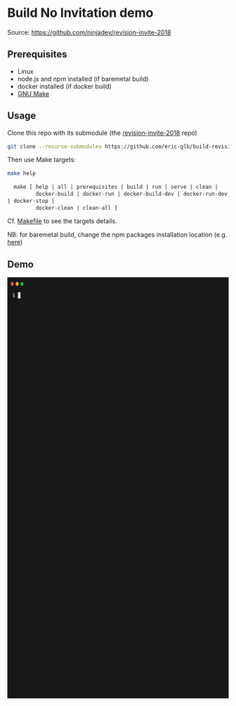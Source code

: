 # Build No Invitation demo

Source: https://github.com/ninjadev/revision-invite-2018

## Prerequisites

- Linux
- node.js and npm installed (if baremetal build)
- docker installed (if docker build)
- [GNU Make](https://www.gnu.org/software/make/)

## Usage

Clone this repo with its submodule (the [revision-invite-2018](https://github.com/ninjadev/revision-invite-2018) repo)

```bash
git clone --recurse-submodules https://github.com/eric-glb/build-revision-invite-2018.git 
```

Then use Make targets:

```bash
make help
```

```text
  make [ help | all | prerequisites | build | run | serve | clean |
         docker-build | docker-run | docker-build-dev | docker-run-dev | docker-stop |
         docker-clean | clean-all ]
```

Cf. [Makefile](./Makefile) to see the targets details.


NB: for baremetal build, change the npm packages installation location (e.g. [here](https://vasu-vanka.medium.com/npm-change-package-installation-location-73350ec42761)) 

## Demo

<p align="center">
  <img width="680" height="960" src="https://raw.githubusercontent.com/eric-glb/build-revision-invite-2018/main/assets/make.gif">
</p>

